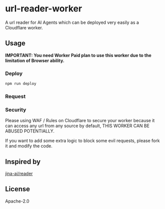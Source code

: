 # url-reader-worker

A url reader for AI Agents which can be deployed very easily as a Cloudflare worker.

## Usage

**IMPORTANT: You need Worker Paid plan to use this worker due to the limitation of Browser ability.**

### Deploy

```bash
npm run deploy
```

### Request



### Security

Please using WAF / Rules on Cloudflare to secure your worker because it can access any url from any source by default, THIS WORKER CAN BE ABUSED POTENTIALLY.

If you want to add some extra logic to block some evil requests, please fork it and modify the code.

## Inspired by

[jina-ai/reader](https://github.com/jina-ai/reader)

## License

Apache-2.0
